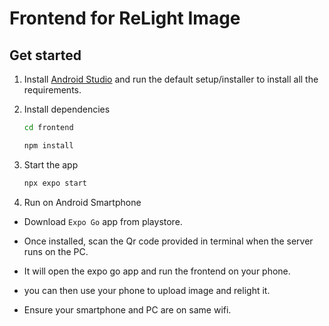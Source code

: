 # Frontend for ReLight Image

## Get started
1. Install [Android Studio](https://developer.android.com/studio?authuser=3#get-android-studio) and run the default setup/installer to install all the requirements.

2. Install dependencies

   ```bash
   cd frontend
   ```
   ```bash
   npm install
   ```

3. Start the app

   ```bash
   npx expo start
   ```

4. Run on Android Smartphone 
- Download `Expo Go` app from playstore.
- Once installed, scan the Qr code provided in terminal when the server runs on the PC.
- It will open the expo go app and run the frontend on your phone.
- you can then use your phone to upload image and relight it.

- Ensure your smartphone and PC are on same wifi.


